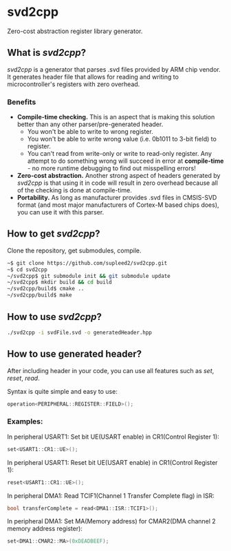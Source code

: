 # svd2cpp

Zero-cost abstraction register library generator.

## What is *svd2cpp*?

*svd2cpp* is a generator that parses .svd files provided by ARM chip vendor. It generates header file that allows for reading and writing to microcontroller's registers with zero overhead.

### Benefits

- **Compile-time checking.** This is an aspect that is making this solution better than any other parser/pre-generated header.
  - You won't be able to write to wrong register.
  - You won't be able to write wrong value (i.e. 0b1011 to 3-bit field) to register.
  - You can't read from write-only or write to read-only register. Any attempt to do something wrong will succeed in error at **compile-time** - no more runtime debugging to find out misspelling errors!
- **Zero-cost abstraction.** Another strong aspect of headers generated by *svd2cpp* is that using it in code will result in zero overhead because all of the checking is done at compile-time.
- **Portability.** As long as manufacturer provides .svd files in CMSIS-SVD format (and most major manufacturers of Cortex-M based chips does), you can use it with this parser.

## How to get *svd2cpp*?

Clone the repository, get submodules, compile.

```bash
~$ git clone https://github.com/supleed2/svd2cpp.git
~$ cd svd2cpp
~/svd2cpp$ git submodule init && git submodule update
~/svd2cpp$ mkdir build && cd build
~/svd2cpp/build$ cmake ..
~/svd2cpp/build$ make
```

## How to use *svd2cpp*?

```bash
./svd2cpp -i svdFile.svd -o generatedHeader.hpp
```

## How to use generated header?

After including header in your code, you can use all features such as *set*, *reset*, *read*.

Syntax is quite simple and easy to use:

```cpp
operation<PERIPHERAL::REGISTER::FIELD>();
```
### Examples:
In peripheral USART1: Set bit UE(USART enable) in CR1(Control Register 1):

```cpp
set<USART1::CR1::UE>();
```

In peripheral USART1: Reset bit UE(USART enable) in CR1(Control Register 1):

```cpp
reset<USART1::CR1::UE>();
```

In peripheral DMA1: Read TCIF1(Channel 1 Transfer Complete flag) in ISR:

```cpp
bool transferComplete = read<DMA1::ISR::TCIF1>();
```

In peripheral DMA1: Set MA(Memory address) for CMAR2(DMA channel 2 memory address register):

```cpp
set<DMA1::CMAR2::MA>(0xDEADBEEF);
```

